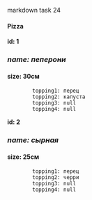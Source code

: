 markdown
task 24

#### Pizza
**id: 1**
### _name: пеперони_
#### size: 30см
            topping1: перец
            topping2: капуста
            topping3: null
            topping4: null

        
**id: 2** 

### _name: сырная_
#### size: 25см
            topping1: перец
            topping2: черри
            topping3: null
            topping4: null
    